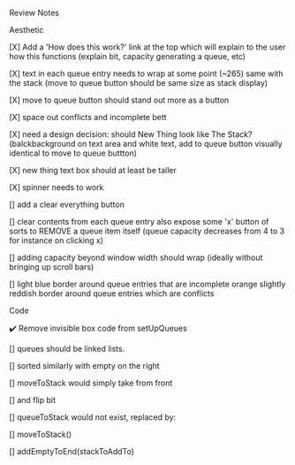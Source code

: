 Review Notes

Aesthetic

[X] Add a 'How does this work?' link at the top which will explain to the user how this functions (explain bit, capacity generating a queue, etc)

[X] text in each queue entry needs to wrap at some point (~265)
same with the stack (move to queue button should be same size as stack display)

[X] move to queue button should stand out more as a button

[X] space out conflicts and incomplete bett

[X] need a design decision: should New Thing look like The Stack?
(balckbackground on text area and white text, add to queue button visually identical
to move to queue buttton)

[X] new thing text box should at least be taller

[X] spinner needs to work

[] add a clear everything button

[] clear contents from each queue entry
also expose some 'x' button of sorts to REMOVE a queue item itself
(queue capacity decreases from 4 to 3 for instance on clicking x)

[] adding capacity beyond window width should wrap 
(ideally without bringing up scroll bars)

[] light blue border around queue entries that are incomplete
orange slightly reddish border around queue entries which are conflicts

Code

✔️ Remove invisible box code from setUpQueues

[] queues should be linked lists.

[] sorted similarly with empty on the right

[] moveToStack would simply take from front

[] and flip bit

[] queueToStack would not exist, replaced by:

 [] moveToStack()

 [] addEmptyToEnd(stackToAddTo)


 